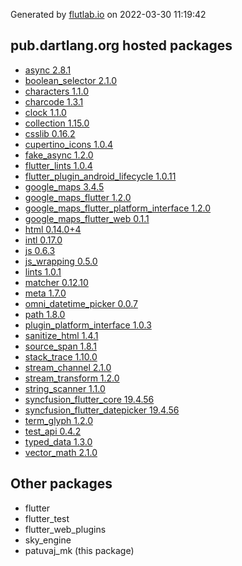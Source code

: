 Generated by [flutlab.io](https://flutlab.io) on 2022-03-30 11:19:42


## pub.dartlang.org hosted packages

 - [async 2.8.1](https://pub.dartlang.org/packages/async/versions/2.8.1)
 - [boolean_selector 2.1.0](https://pub.dartlang.org/packages/boolean_selector/versions/2.1.0)
 - [characters 1.1.0](https://pub.dartlang.org/packages/characters/versions/1.1.0)
 - [charcode 1.3.1](https://pub.dartlang.org/packages/charcode/versions/1.3.1)
 - [clock 1.1.0](https://pub.dartlang.org/packages/clock/versions/1.1.0)
 - [collection 1.15.0](https://pub.dartlang.org/packages/collection/versions/1.15.0)
 - [csslib 0.16.2](https://pub.dartlang.org/packages/csslib/versions/0.16.2)
 - [cupertino_icons 1.0.4](https://pub.dartlang.org/packages/cupertino_icons/versions/1.0.4)
 - [fake_async 1.2.0](https://pub.dartlang.org/packages/fake_async/versions/1.2.0)
 - [flutter_lints 1.0.4](https://pub.dartlang.org/packages/flutter_lints/versions/1.0.4)
 - [flutter_plugin_android_lifecycle 1.0.11](https://pub.dartlang.org/packages/flutter_plugin_android_lifecycle/versions/1.0.11)
 - [google_maps 3.4.5](https://pub.dartlang.org/packages/google_maps/versions/3.4.5)
 - [google_maps_flutter 1.2.0](https://pub.dartlang.org/packages/google_maps_flutter/versions/1.2.0)
 - [google_maps_flutter_platform_interface 1.2.0](https://pub.dartlang.org/packages/google_maps_flutter_platform_interface/versions/1.2.0)
 - [google_maps_flutter_web 0.1.1](https://pub.dartlang.org/packages/google_maps_flutter_web/versions/0.1.1)
 - [html 0.14.0+4](https://pub.dartlang.org/packages/html/versions/0.14.0+4)
 - [intl 0.17.0](https://pub.dartlang.org/packages/intl/versions/0.17.0)
 - [js 0.6.3](https://pub.dartlang.org/packages/js/versions/0.6.3)
 - [js_wrapping 0.5.0](https://pub.dartlang.org/packages/js_wrapping/versions/0.5.0)
 - [lints 1.0.1](https://pub.dartlang.org/packages/lints/versions/1.0.1)
 - [matcher 0.12.10](https://pub.dartlang.org/packages/matcher/versions/0.12.10)
 - [meta 1.7.0](https://pub.dartlang.org/packages/meta/versions/1.7.0)
 - [omni_datetime_picker 0.0.7](https://pub.dartlang.org/packages/omni_datetime_picker/versions/0.0.7)
 - [path 1.8.0](https://pub.dartlang.org/packages/path/versions/1.8.0)
 - [plugin_platform_interface 1.0.3](https://pub.dartlang.org/packages/plugin_platform_interface/versions/1.0.3)
 - [sanitize_html 1.4.1](https://pub.dartlang.org/packages/sanitize_html/versions/1.4.1)
 - [source_span 1.8.1](https://pub.dartlang.org/packages/source_span/versions/1.8.1)
 - [stack_trace 1.10.0](https://pub.dartlang.org/packages/stack_trace/versions/1.10.0)
 - [stream_channel 2.1.0](https://pub.dartlang.org/packages/stream_channel/versions/2.1.0)
 - [stream_transform 1.2.0](https://pub.dartlang.org/packages/stream_transform/versions/1.2.0)
 - [string_scanner 1.1.0](https://pub.dartlang.org/packages/string_scanner/versions/1.1.0)
 - [syncfusion_flutter_core 19.4.56](https://pub.dartlang.org/packages/syncfusion_flutter_core/versions/19.4.56)
 - [syncfusion_flutter_datepicker 19.4.56](https://pub.dartlang.org/packages/syncfusion_flutter_datepicker/versions/19.4.56)
 - [term_glyph 1.2.0](https://pub.dartlang.org/packages/term_glyph/versions/1.2.0)
 - [test_api 0.4.2](https://pub.dartlang.org/packages/test_api/versions/0.4.2)
 - [typed_data 1.3.0](https://pub.dartlang.org/packages/typed_data/versions/1.3.0)
 - [vector_math 2.1.0](https://pub.dartlang.org/packages/vector_math/versions/2.1.0)

## Other packages

 - flutter
 - flutter_test
 - flutter_web_plugins
 - sky_engine
 - patuvaj_mk (this package)

